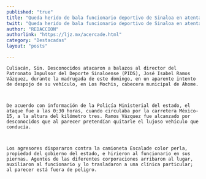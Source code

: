 ```yaml
---
published: "true"
title: "Queda herido de bala funcionario deportivo de Sinaloa en atentado"
twitt: "Queda herido de bala funcionario deportivo de Sinaloa en atentado"
author: "REDACCION"
authorlink: "https://ljz.mx/acercade.html"
category: "Destacadas"
layout: "posts"

---
```



  
    Culiacán, Sin. Desconocidos atacaron a balazos al director del Patronato Impulsor del Deporte Sinaloense (PIDS), José Isabel Ramos Vázquez, durante la madrugada de este domingo, en un aparente intento de despojo de su vehículo, en Los Mochis, cabecera municipal de Ahome.
  
  
  
    De acuerdo con información de la Policía Ministerial del estado, el ataque fue a las 0:30 horas, cuando circulaba por la carretera México-15, a la altura del kilómetro tres. Ramos Vázquez fue alcanzado por desconocidos que al parecer pretendían quitarle el lujoso vehículo que conducía.
  
  
  
    Los agresores dispararon contra la camioneta Escalade color perla, propiedad del gobierno del estado, e hirieron al funcionario en sus piernas. Agentes de las diferentes corporaciones arribaron al lugar, auxiliaron al funcionario y lo trasladaron a una clínica particular; al parecer está fuera de peligro.
  

